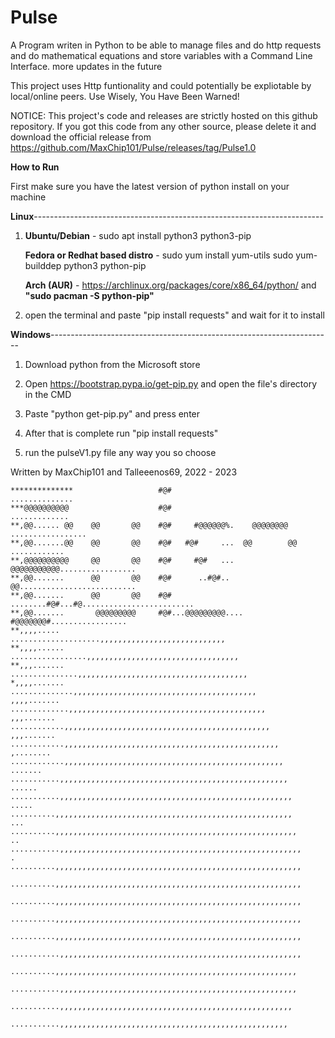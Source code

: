 # Pulse
A Program writen in Python to be able to manage files and do http requests and do mathematical equations and store variables with a Command Line Interface. more updates in the future

This project uses Http funtionality and could potentially be expliotable by local/online peers. Use Wisely, You Have Been Warned!

NOTICE: This project's code and releases are strictly hosted on this github repository. If you got this code from any other source, please delete it and download the official release from https://github.com/MaxChip101/Pulse/releases/tag/Pulse1.0

**How to Run**

First make sure you have the latest version of python install on your machine

**Linux**------------------------------------------------------------------------

1. 
   **Ubuntu/Debian** - sudo apt install python3 python3-pip

   **Fedora or Redhat based distro** -  sudo yum install yum-utils sudo yum-builddep python3 python-pip

   **Arch (AUR)** - https://archlinux.org/packages/core/x86_64/python/ and **"sudo pacman -S python-pip"**
   
2. 
   open the terminal and paste "pip install requests" and wait for it to install

**Windows**----------------------------------------------------------------------

1. Download python from the Microsoft store

2. Open https://bootstrap.pypa.io/get-pip.py and open the file's directory in the CMD

3. Paste "python get-pip.py" and press enter

4. After that is complete run "pip install requests"

5. run the pulseV1.py file any way you so choose


Written by MaxChip101 and Talleeenos69, 2022 - 2023

    **************                   #@#                              ..............
    ***@@@@@@@@@@                    #@#                               .............
    **,@@...... @@    @@       @@    #@#     #@@@@@@%.    @@@@@@@@ .................
    **,@@.......@@    @@       @@    #@#   #@#     ...  @@        @@    ............
    **,@@@@@@@@@@     @@       @@    #@#     #@#   ...  @@@@@@@@@@@.................
    **,@@.......      @@       @@    #@#      ..#@#..   @@..........................
    **,@@.......      @@       @@    #@#   ........#@#...#@.........................
    **,@@.......       @@@@@@@@@     #@#...@@@@@@@@@....  #@@@@@@@#.................
    **,,,,.....                     ....................,,,,,,,,,,,,,,,,,,,,,,,,,,,,
    **,,,,......                 .................,,,,,,,,,,,,,,,,,,,,,,,,,,,,,,,,,,
    **,,,.......               ...............,,,,,,,,,,,,,,,,,,,,,,,,,,,,,,,,,,,,,,
    *,,,,.......             ..............,,,,,,,,,,,,,,,,,,,,,,,,,,,,,,,,,,,,,,,,,
    ,,,,.......            .............,,,,,,,,,,,,,,,,,,,,,,,,,,,,,,,,,,,,,,,,,,,,
    ,,,.......            ............,,,,,,,,,,,,,,,,,,,,,,,,,,,,,,,,,,,,,,,,,,,,,,
    ,,,.......          ............,,,,,,,,,,,,,,,,,,,,,,,,,,,,,,,,,,,,,,,,,,,,,,,,
    ,........          ............,,,,,,,,,,,,,,,,,,,,,,,,,,,,,,,,,,,,,,,,,,,,,,,,,
    .......           ...........,,,,,,,,,,,,,,,,,,,,,,,,,,,,,,,,,,,,,,,,,,,,,,,,,,,
    ......           ...........,,,,,,,,,,,,,,,,,,,,,,,,,,,,,,,,,,,,,,,,,,,,,,,,,,,,
    .....            ..........,,,,,,,,,,,,,,,,,,,,,,,,,,,,,,,,,,,,,,,,,,,,,,,,,,,,,
    ...             ..........,,,,,,,,,,,,,,,,,,,,,,,,,,,,,,,,,,,,,,,,,,,,,,,,,,,,,,
    ..             ...........,,,,,,,,,,,,,,,,,,,,,,,,,,,,,,,,,,,,,,,,,,,,,,,,,,,,,,
    .              ..........,,,,,,,,,,,,,,,,,,,,,,,,,,,,,,,,,,,,,,,,,,,,,,,,,,,,,,,
                   ..........,,,,,,,,,,,,,,,,,,,,,,,,,,,,,,,,,,,,,,,,,,,,,,,,,,,,,,,
                   ..........,,,,,,,,,,,,,,,,,,,,,,,,,,,,,,,,,,,,,,,,,,,,,,,,,,,,,,,
                   ..........,,,,,,,,,,,,,,,,,,,,,,,,,,,,,,,,,,,,,,,,,,,,,,,,,,,,,,,
                   ..........,,,,,,,,,,,,,,,,,,,,,,,,,,,,,,,,,,,,,,,,,,,,,,,,,,,,,,,
                   ...........,,,,,,,,,,,,,,,,,,,,,,,,,,,,,,,,,,,,,,,,,,,,,,,,,,,,,,
                    ..........,,,,,,,,,,,,,,,,,,,,,,,,,,,,,,,,,,,,,,,,,,,,,,,,,,,,,,
                    ...........,,,,,,,,,,,,,,,,,,,,,,,,,,,,,,,,,,,,,,,,,,,,,,,,,,,,,
                     ...........,,,,,,,,,,,,,,,,,,,,,,,,,,,,,,,,,,,,,,,,,,,,,,,,,,,,
                      ...........,,,,,,,,,,,,,,,,,,,,,,,,,,,,,,,,,,,,,,,,,,,,,,,,,,,
